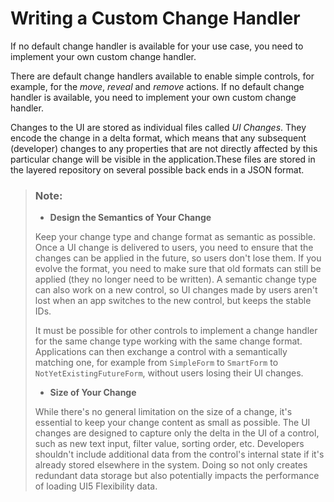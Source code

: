 <!-- loio6a346a293c724bd4bc33f0df92706008 -->

# Writing a Custom Change Handler

If no default change handler is available for your use case, you need to implement your own custom change handler.

There are default change handlers available to enable simple controls, for example, for the *move*, *reveal* and *remove* actions. If no default change handler is available, you need to implement your own custom change handler.

Changes to the UI are stored as individual files called *UI Changes*. They encode the change in a delta format, which means that any subsequent \(developer\) changes to any properties that are not directly affected by this particular change will be visible in the application.These files are stored in the layered repository on several possible back ends in a JSON format.

> ### Note:  
> -   **Design the Semantics of Your Change**
> 
> Keep your change type and change format as semantic as possible. Once a UI change is delivered to users, you need to ensure that the changes can be applied in the future, so users don't lose them. If you evolve the format, you need to make sure that old formats can still be applied \(they no longer need to be written\). A semantic change type can also work on a new control, so UI changes made by users aren't lost when an app switches to the new control, but keeps the stable IDs.
> 
> It must be possible for other controls to implement a change handler for the same change type working with the same change format. Applications can then exchange a control with a semantically matching one, for example from `SimpleForm` to `SmartForm` to `NotYetExistingFutureForm`, without users losing their UI changes.
> 
> -   **Size of Your Change**
> 
> While there's no general limitation on the size of a change, it's essential to keep your change content as small as possible. The UI changes are designed to capture only the delta in the UI of a control, such as new text input, filter value, sorting order, etc. Developers shouldn't include additional data from the control's internal state if it's already stored elsewhere in the system. Doing so not only creates redundant data storage but also potentially impacts the performance of loading UI5 Flexibility data.

